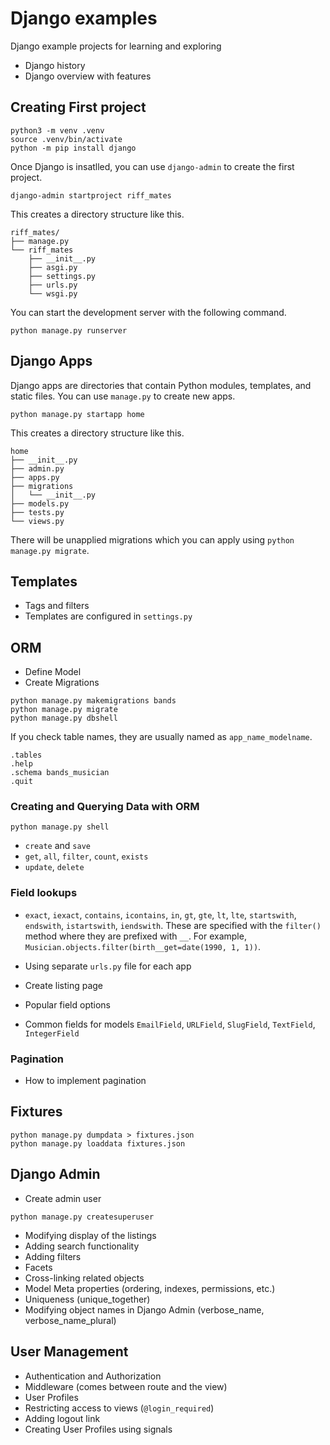 # Django examples

Django example projects for learning and exploring

- Django history
- Django overview with features

## Creating First project

```shell
python3 -m venv .venv
source .venv/bin/activate
python -m pip install django
```
Once Django is insatlled, you can use `django-admin` to create the first project.

```shell
django-admin startproject riff_mates
```

This creates a directory structure like this.

```
riff_mates/
├── manage.py
└── riff_mates
    ├── __init__.py
    ├── asgi.py
    ├── settings.py
    ├── urls.py
    └── wsgi.py
```

You can start the development server with the following command.

```shell
python manage.py runserver
```

## Django Apps

Django apps are directories that contain Python modules, templates, and static files.  You can use `manage.py` to create new apps.

```shell
python manage.py startapp home
```

This creates a directory structure like this.

```
home
├── __init__.py
├── admin.py
├── apps.py
├── migrations
│   └── __init__.py
├── models.py
├── tests.py
└── views.py
``` 

There will be unapplied migrations which you can apply using `python manage.py migrate`.

## Templates

- Tags and filters
- Templates are configured in `settings.py`

## ORM

- Define Model
- Create Migrations

```shell
python manage.py makemigrations bands
python manage.py migrate
python manage.py dbshell
```

If you check table names, they are usually named as `app_name_modelname`.

```shell
.tables
.help
.schema bands_musician
.quit
```

### Creating and Querying Data with ORM

```shell
python manage.py shell
```

- `create` and `save`
- `get`, `all`, `filter`, `count`, `exists`
- `update`, `delete`

### Field lookups

- `exact`, `iexact`, `contains`, `icontains`, `in`, `gt`, `gte`, `lt`, `lte`, `startswith`, `endswith`, `istartswith`, `iendswith`. These are specified with the `filter()` method where they are prefixed with `__`. For example, `Musician.objects.filter(birth__get=date(1990, 1, 1))`.

- Using separate `urls.py` file for each app
- Create listing page
- Popular field options
- Common fields for models `EmailField`, `URLField`, `SlugField`, `TextField`, `IntegerField`

### Pagination

- How to implement pagination

## Fixtures

```shell
python manage.py dumpdata > fixtures.json
python manage.py loaddata fixtures.json
```

## Django Admin

- Create admin user

```shell
python manage.py createsuperuser
```

- Modifying display of the listings
- Adding search functionality
- Adding filters
- Facets
- Cross-linking related objects
- Model Meta properties (ordering, indexes, permissions, etc.)
- Uniqueness (unique_together)
- Modifying object names in Django Admin (verbose_name, verbose_name_plural)

## User Management

- Authentication and Authorization
- Middleware (comes between route and the view)
- User Profiles
- Restricting access to views (`@login_required`)
- Adding logout link
- Creating User Profiles using signals


